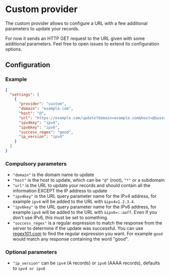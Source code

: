 # Custom provider

The custom provider allows to configure a URL with a few additional parameters to update your records.

For now it sends an HTTP GET request to the URL given with some additional parameters.
Feel free to open issues to extend its configuration options.

## Configuration

### Example

```json
{
  "settings": [
    {
      "provider": "custom",
      "domain": "example.com",
      "host": "@",
      "url": "https://example.com/update?domain=example.com&host=@&username=username&client_key=client_key",
      "ipv4key": "ipv4",
      "ipv6key": "ipv6",
      "success_regex": "good",
      "ip_version": "ipv4"
    }
  ]
}
```

### Compulsory parameters

- `"domain"` is the domain name to update
- `"host"` is the host to update, which can be `"@"` (root), `"*"` or a subdomain
- `"url"` is the URL to update your records and should contain all the information EXCEPT the IP address to update
- `"ipv4key"` is the URL query parameter name for the IPv4 address, for example `ipv4` will be added to the URL with `&ipv4=1.2.3.4`.
- `"ipv6key"` is the URL query parameter name for the IPv6 address, for example `ipv6` will be added to the URL with `&ipv6=::aaff`. Even if you don't use IPv6, this must be set to something.
- `"success_regex"` is a regular expression to match the response from the server to determine if the update was successful. You can use [regex101.com](https://regex101.com/) to find the regular expression you want. For example `good` would match any response containing the word "good".

### Optional parameters

- `"ip_version"` can be `ipv4` (A records) or `ipv6` (AAAA records), defaults to `ipv4 or ipv6`
